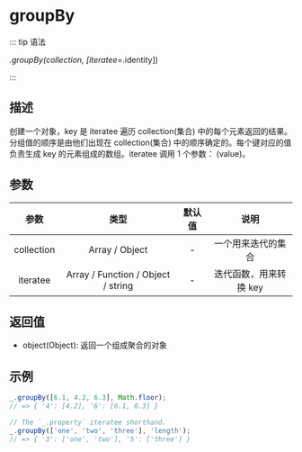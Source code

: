 # groupBy

::: tip 语法

_.groupBy(collection, [iteratee=_.identity])

:::

## 描述

创建一个对象，key 是 iteratee 遍历 collection(集合) 中的每个元素返回的结果。 分组值的顺序是由他们出现在 collection(集合) 中的顺序确定的。每个键对应的值负责生成 key 的元素组成的数组。iteratee 调用 1 个参数： (value)。

## 参数

|    参数    |                类型                | 默认值 |          说明          |
| :--------: | :--------------------------------: | :----: | :--------------------: |
| collection |           Array / Object           |   -    |   一个用来迭代的集合   |
|  iteratee  | Array / Function / Object / string |   -    | 迭代函数，用来转换 key |

## 返回值

+ object(Object): 返回一个组成聚合的对象

## 示例

```js
_.groupBy([6.1, 4.2, 6.3], Math.floor);
// => { '4': [4.2], '6': [6.1, 6.3] }

// The `_.property` iteratee shorthand.
_.groupBy(['one', 'two', 'three'], 'length');
// => { '3': ['one', 'two'], '5': ['three'] }
```
